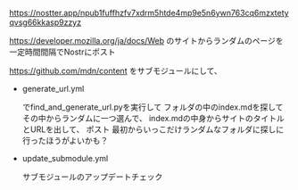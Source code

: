 https://nostter.app/npub1fuffhzfv7xdrm5htde4mp9e5n6ywn763cq6mzxtetyqvsg66kkasp9zzyz


https://developer.mozilla.org/ja/docs/Web のサイトからランダムのページを一定時間間隔でNostrにポスト

https://github.com/mdn/content をサブモジュールにして、

- generate_url.yml
  
  でfind_and_generate_url.pyを実行して
  フォルダの中のindex.mdを探して
  その中からランダムに一つ選んで、
  index.mdの中身からサイトのタイトルとURLを出して、
  ポスト
  最初からいっこだけランダムなフォルダに探しに行ったほうがよいかも？

- update_submodule.yml
  
  サブモジュールのアップデートチェック
